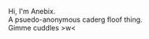 Hi, I'm Anebix. <br> 
A psuedo-anonymous caderg floof thing. <br>
Gimme cuddles >w<
<!---
Hi there, peepers.
--->
